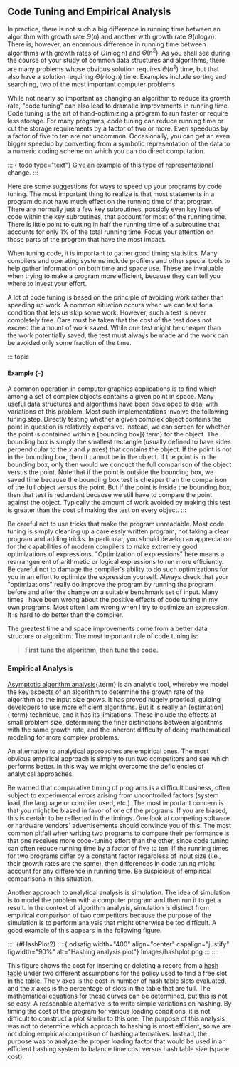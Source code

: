 
## Code Tuning and Empirical Analysis

In practice, there is not such a big difference in running time between
an algorithm with growth rate $\Theta(n)$ and another with growth rate
$\Theta(n \log n)$. There is, however, an enormous difference in running
time between algorithms with growth rates of $\Theta(n \log n)$ and
$\Theta(n^2)$. As you shall see during the course of your study of
common data structures and algorithms, there are many problems whose
obvious solution requires $\Theta(n^2)$ time, but that also have a
solution requiring $\Theta(n \log n)$ time. Examples include sorting and
searching, two of the most important computer problems.

While not nearly so important as changing an algorithm to reduce its
growth rate, "code tuning" can also lead to dramatic improvements in
running time. Code tuning is the art of hand-optimizing a program to run
faster or require less storage. For many programs, code tuning can
reduce running time or cut the storage requirements by a factor of two
or more. Even speedups by a factor of five to ten are not uncommon.
Occasionally, you can get an even bigger speedup by converting from a
symbolic representation of the data to a numeric coding scheme on which
you can do direct computation.

::: {.todo type="text"}
Give an example of this type of representational change.
:::

Here are some suggestions for ways to speed up your programs by code
tuning. The most important thing to realize is that most statements in a
program do not have much effect on the running time of that program.
There are normally just a few key subroutines, possibly even key lines
of code within the key subroutines, that account for most of the running
time. There is little point to cutting in half the running time of a
subroutine that accounts for only 1% of the total running time. Focus
your attention on those parts of the program that have the most impact.

When tuning code, it is important to gather good timing statistics. Many
compilers and operating systems include profilers and other special
tools to help gather information on both time and space use. These are
invaluable when trying to make a program more efficient, because they
can tell you where to invest your effort.

A lot of code tuning is based on the principle of avoiding work rather
than speeding up work. A common situation occurs when we can test for a
condition that lets us skip some work. However, such a test is never
completely free. Care must be taken that the cost of the test does not
exceed the amount of work saved. While one test might be cheaper than
the work potentially saved, the test must always be made and the work
can be avoided only some fraction of the time.

::: topic
#### Example {-}

A common operation in computer graphics applications is to find which
among a set of complex objects contains a given point in space. Many
useful data structures and algorithms have been developed to deal with
variations of this problem. Most such implementations involve the
following tuning step. Directly testing whether a given complex object
contains the point in question is relatively expensive. Instead, we can
screen for whether the point is contained within a
[bounding box]{.term} for the object. The
bounding box is simply the smallest rectangle (usually defined to have
sides perpendicular to the $x$ and $y$ axes) that contains the object.
If the point is not in the bounding box, then it cannot be in the
object. If the point is in the bounding box, only then would we conduct
the full comparison of the object versus the point. Note that if the
point is outside the bounding box, we saved time because the bounding
box test is cheaper than the comparison of the full object versus the
point. But if the point is inside the bounding box, then that test is
redundant because we still have to compare the point against the object.
Typically the amount of work avoided by making this test is greater than
the cost of making the test on every object.
:::

Be careful not to use tricks that make the program unreadable. Most code
tuning is simply cleaning up a carelessly written program, not taking a
clear program and adding tricks. In particular, you should develop an
appreciation for the capabilities of modern compilers to make extremely
good optimizations of expressions. "Optimization of expressions" here
means a rearrangement of arithmetic or logical expressions to run more
efficiently. Be careful not to damage the compiler's ability to do such
optimizations for you in an effort to optimize the expression yourself.
Always check that your "optimizations" really do improve the program
by running the program before and after the change on a suitable
benchmark set of input. Many times I have been wrong about the positive
effects of code tuning in my own programs. Most often I am wrong when I
try to optimize an expression. It is hard to do better than the
compiler.

The greatest time and space improvements come from a better data
structure or algorithm. The most important rule of code tuning is:

> **First tune the algorithm, then tune the code.**

### Empirical Analysis

[Asymptotic algorithm analysis](#algorithm-analysis){.term} is an analytic tool, whereby we model the key aspects of an
algorithm to determine the growth rate of the algorithm as the input
size grows. It has proved hugely practical, guiding developers to use
more efficient algorithms. But it is really an
[estimation]{.term} technique, and it has its
limitations. These include the effects at small problem size,
determining the finer distinctions between algorithms with the same
growth rate, and the inherent difficulty of doing mathematical modeling
for more complex problems.

An alternative to analytical approaches are empirical ones. The most
obvious empirical approach is simply to run two competitors and see
which performs better. In this way we might overcome the deficiencies of
analytical approaches.

Be warned that comparative timing of programs is a difficult business,
often subject to experimental errors arising from uncontrolled factors
(system load, the language or compiler used, etc.). The most important
concern is that you might be biased in favor of one of the programs. If
you are biased, this is certain to be reflected in the timings. One look
at competing software or hardware vendors' advertisements should
convince you of this. The most common pitfall when writing two programs
to compare their performance is that one receives more code-tuning
effort than the other, since code tuning can often reduce running time
by a factor of five to ten. If the running times for two programs differ
by a constant factor regardless of input size (i.e., their growth rates
are the same), then differences in code tuning might account for any
difference in running time. Be suspicious of empirical comparisons in
this situation.

Another approach to analytical analysis is simulation. The idea of
simulation is to model the problem with a computer program and then run
it to get a result. In the context of algorithm analysis, simulation is
distinct from empirical comparison of two competitors because the
purpose of the simulation is to perform analysis that might otherwise be
too difficult. A good example of this appears in the following figure.

:::: {#HashPlot2}
::: {.odsafig width="400" align="center" capalign="justify" figwidth="90%" alt="Hashing analysis plot"}
Images/hashplot.png
:::
::::

This figure shows the cost for inserting or deleting a record from a
[hash table](#hashing)
under two different assumptions for the policy used to find a free slot
in the table. The $y$ axes is the cost in number of hash table slots
evaluated, and the $x$ axes is the percentage of slots in the table that
are full. The mathematical equations for these curves can be determined,
but this is not so easy. A reasonable alternative is to write simple
variations on hashing. By timing the cost of the program for various
loading conditions, it is not difficult to construct a plot similar to
this one. The purpose of this analysis was not to determine which
approach to hashing is most efficient, so we are not doing empirical
comparison of hashing alternatives. Instead, the purpose was to analyze
the proper loading factor that would be used in an efficient hashing
system to balance time cost versus hash table size (space cost).

